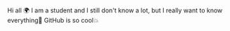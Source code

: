 Hi all 🌍
I am a student and I still don't know a lot, but I really want to know everything🤔
GitHub is so cool💥
